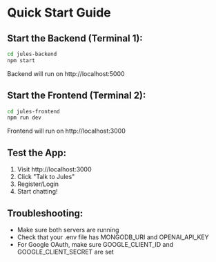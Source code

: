 # Quick Start Guide

## Start the Backend (Terminal 1):
```bash
cd jules-backend
npm start
```
Backend will run on http://localhost:5000

## Start the Frontend (Terminal 2):
```bash
cd jules-frontend  
npm run dev
```
Frontend will run on http://localhost:3000

## Test the App:
1. Visit http://localhost:3000
2. Click "Talk to Jules"
3. Register/Login
4. Start chatting!

## Troubleshooting:
- Make sure both servers are running
- Check that your .env file has MONGODB_URI and OPENAI_API_KEY
- For Google OAuth, make sure GOOGLE_CLIENT_ID and GOOGLE_CLIENT_SECRET are set 